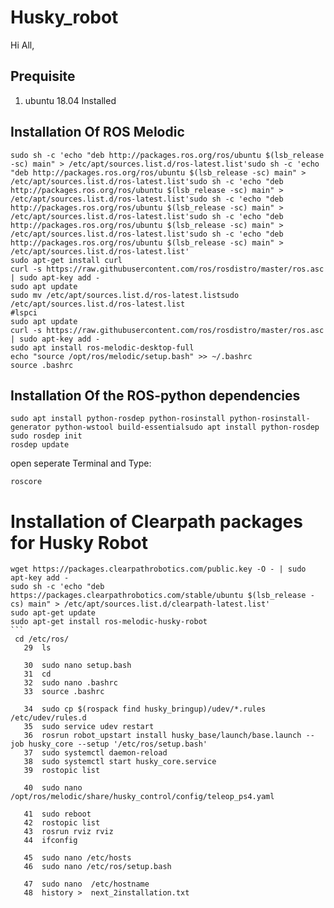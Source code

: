 # Husky_robot

Hi All, 
## Prequisite
1. ubuntu 18.04 Installed

## Installation Of ROS Melodic

```
sudo sh -c 'echo "deb http://packages.ros.org/ros/ubuntu $(lsb_release -sc) main" > /etc/apt/sources.list.d/ros-latest.list'sudo sh -c 'echo "deb http://packages.ros.org/ros/ubuntu $(lsb_release -sc) main" > /etc/apt/sources.list.d/ros-latest.list'sudo sh -c 'echo "deb http://packages.ros.org/ros/ubuntu $(lsb_release -sc) main" > /etc/apt/sources.list.d/ros-latest.list'sudo sh -c 'echo "deb http://packages.ros.org/ros/ubuntu $(lsb_release -sc) main" > /etc/apt/sources.list.d/ros-latest.list'sudo sh -c 'echo "deb http://packages.ros.org/ros/ubuntu $(lsb_release -sc) main" > /etc/apt/sources.list.d/ros-latest.list'sudo sh -c 'echo "deb http://packages.ros.org/ros/ubuntu $(lsb_release -sc) main" > /etc/apt/sources.list.d/ros-latest.list'
sudo apt-get install curl
curl -s https://raw.githubusercontent.com/ros/rosdistro/master/ros.asc | sudo apt-key add -
sudo apt update
sudo mv /etc/apt/sources.list.d/ros-latest.listsudo /etc/apt/sources.list.d/ros-latest.list
#lspci
sudo apt update 
curl -s https://raw.githubusercontent.com/ros/rosdistro/master/ros.asc | sudo apt-key add -
sudo apt install ros-melodic-desktop-full
echo "source /opt/ros/melodic/setup.bash" >> ~/.bashrc
source .bashrc
```
## Installation Of the ROS-python dependencies  
```
sudo apt install python-rosdep python-rosinstall python-rosinstall-generator python-wstool build-essentialsudo apt install python-rosdep
sudo rosdep init
rosdep update
```
open seperate Terminal and Type:
```
roscore
```
# Installation of Clearpath packages for Husky Robot
````
wget https://packages.clearpathrobotics.com/public.key -O - | sudo apt-key add -
sudo sh -c 'echo "deb https://packages.clearpathrobotics.com/stable/ubuntu $(lsb_release -cs) main" > /etc/apt/sources.list.d/clearpath-latest.list'
sudo apt-get update 
sudo apt-get install ros-melodic-husky-robot 
```
 cd /etc/ros/
   29  ls

   30  sudo nano setup.bash
   31  cd
   32  sudo nano .bashrc 
   33  source .bashrc 

   34  sudo cp $(rospack find husky_bringup)/udev/*.rules /etc/udev/rules.d
   35  sudo service udev restart
   36  rosrun robot_upstart install husky_base/launch/base.launch --job husky_core --setup '/etc/ros/setup.bash'
   37  sudo systemctl daemon-reload 
   38  sudo systemctl start husky_core.service 
   39  rostopic list
 
   40  sudo nano /opt/ros/melodic/share/husky_control/config/teleop_ps4.yaml 

   41  sudo reboot
   42  rostopic list 
   43  rosrun rviz rviz 
   44  ifconfig

   45  sudo nano /etc/hosts
   46  sudo nano /etc/ros/setup.bash 

   47  sudo nano  /etc/hostname 
   48  history >  next_2installation.txt
